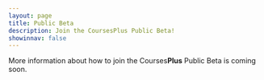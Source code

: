 ```yaml
---
layout: page
title: Public Beta
description: Join the CoursesPlus Public Beta!
showinnav: false
---
```


More information about how to join the Courses**Plus** Public Beta is coming soon.